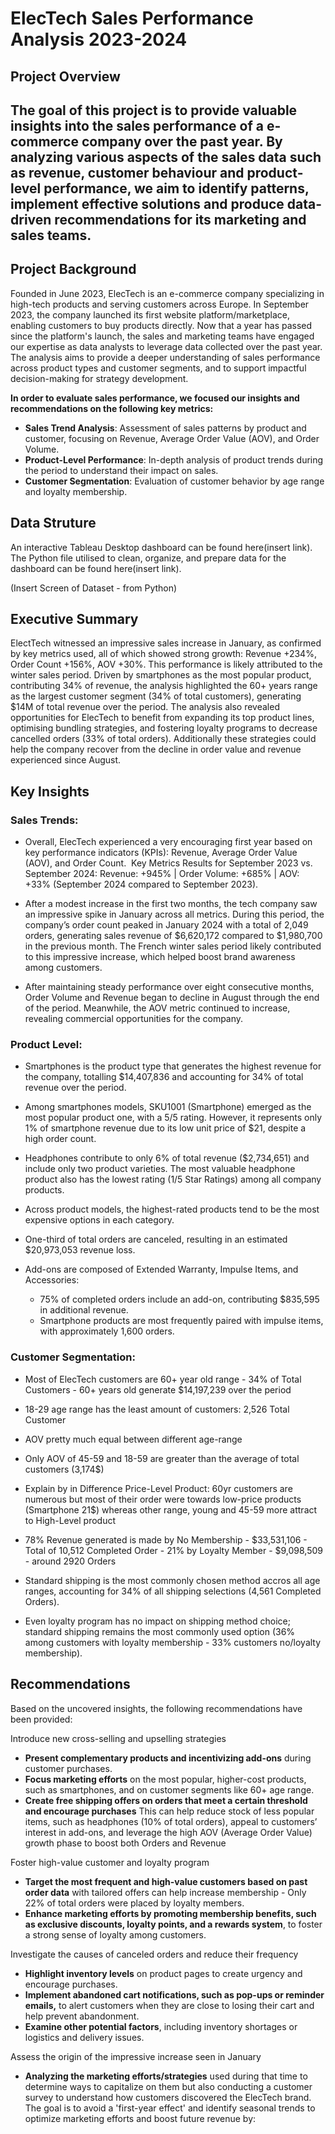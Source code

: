 # ElecTech Sales Performance Analysis 2023-2024

## Project Overview

## **The goal of this project is to provide valuable insights into the sales performance of a e-commerce company over the past year. By analyzing various aspects of the sales data such as revenue, customer behaviour and product-level performance, we aim to identify patterns, implement effective solutions and produce data-driven recommendations for its marketing and sales teams.**

## Project Background

Founded in June 2023, ElecTech is an e-commerce company specializing in high-tech products and serving customers across Europe. In September 2023, the company launched its first website platform/marketplace, enabling customers to buy products directly.
Now that a year has passed since the platform's launch, the sales and marketing teams have engaged our expertise as data analysts to leverage data collected over the past year. The analysis aims to provide a deeper understanding of sales performance across product types and customer segments, and to support impactful decision-making for strategy development.

**In order to evaluate sales performance, we focused our insights and recommendations on the following key metrics:**

* **Sales Trend Analysis**: Assessment of sales patterns by product and customer, focusing on Revenue, Average Order Value (AOV), and Order Volume.
* **Product-Level Performance**: In-depth analysis of product trends during the period to understand their impact on sales.
* **Customer Segmentation**: Evaluation of customer behavior by age range and loyalty membership.

## Data Struture

An interactive Tableau Desktop dashboard can be found here(insert link).
The Python file utilised to clean, organize, and prepare data for the dashboard can be found here(insert link).

(Insert Screen of Dataset - from Python)

## Executive Summary
ElectTech witnessed an impressive sales increase in January, as confirmed by key metrics used, all of which showed strong growth: Revenue +234%, Order Count +156%, AOV +30%. This performance is likely attributed to the winter sales period.
Driven by smartphones as the most popular product, contributing 34% of revenue, the analysis highlighted the 60+ years range as the largest customer segment (34% of total customers), generating $14M of total revenue over the period.
The analysis also revealed opportunities for ElecTech to benefit from expanding its top product lines, optimising bundling strategies, and fostering loyalty programs to decrease cancelled orders (33% of total orders). Additionally these strategies could help the company recover from the decline in order value and revenue experienced since August.

## Key Insights

### Sales Trends:

- Overall, ElecTech experienced a very encouraging first year based on key performance indicators (KPIs): Revenue, Average Order Value (AOV), and Order Count.  Key Metrics Results for September 2023 vs. September 2024: Revenue: +945% | Order Volume: +685% | AOV: +33% (September 2024 compared to September 2023).

- After a modest increase in the first two months, the tech company saw an impressive spike in January across all metrics. During this period, the company’s order count peaked in January 2024 with a total of 2,049 orders, generating sales revenue of $6,620,172 compared to $1,980,700 in the previous month. The French winter sales period likely contributed to this impressive increase, which helped boost brand awareness among customers.

- After maintaining steady performance over eight consecutive months, Order Volume and Revenue began to decline in August through the end of the period. Meanwhile, the AOV metric continued to increase, revealing commercial opportunities for the company.

### Product Level:

- Smartphones is the product type that generates the highest revenue for the company, totalling $14,407,836 and accounting for 34% of total revenue over the period.

- Among smartphones models, SKU1001 (Smartphone) emerged as the most popular product one, with a 5/5 rating. However, it represents only 1% of smartphone revenue due to its low unit price of $21, despite a high order count.

- Headphones contribute to only 6% of total revenue ($2,734,651) and include only two product varieties. The most valuable headphone product also has the lowest rating (1/5 Star Ratings) among all company products.

- Across product models, the highest-rated products tend to be the most expensive options in each category.

- One-third of total orders are canceled, resulting in an estimated $20,973,053 revenue loss.

- Add-ons are composed of Extended Warranty, Impulse Items, and Accessories:
    * 75% of completed orders include an add-on, contributing $835,595 in additional revenue.
    * Smartphone products are most frequently paired with impulse items, with approximately 1,600 orders.
 
### Customer Segmentation:

* Most of ElecTech customers are 60+ year old range - 34% of Total Customers  - 60+ years old generate $14,197,239 over the period

* 18-29 age range has the least amount of customers: 2,526 Total Customer

* AOV pretty much equal between different age-range

* Only AOV of 45-59 and 18-59 are greater than the average of total customers (3,174$)

* Explain by in Difference Price-Level Product: 60yr customers are numerous but most of their order were towards low-price products (Smartphone 21$) whereas other range, young and 45-59 more attract to High-Level product

* 78% Revenue generated is made by No Membership - $33,531,106 - Total of 10,512 Completed Order - 21% by Loyalty Member - $9,098,509 - around 2920 Orders

* Standard shipping is the most commonly chosen method accros all age ranges, accounting for 34% of all shipping selections (4,561 Completed Orders).

* Even loyalty program has no impact on shipping method choice; standard shipping remains the most commonly used option (36% among customers with loyalty membership - 33% customers no/loyalty membership).
  

## Recommendations

Based on the uncovered insights, the following recommendations have been provided:



Introduce new cross-selling and upselling strategies 
* **Present complementary products and incentivizing add-ons** during customer purchases. 
* **Focus marketing efforts** on the most popular, higher-cost products, such as smartphones, and on customer segments like 60+ age range.
* **Create free shipping offers on orders that meet a certain threshold and encourage purchases**
This can help reduce stock of less popular items, such as headphones (10% of total orders), appeal to customers’ interest in add-ons, and leverage the high AOV (Average Order Value) growth phase to boost both Orders and Revenue



Foster high-value customer and loyalty program
* **Target the most frequent and high-value customers based on past order data** with tailored offers can help increase membership - Only 22% of total orders were placed by loyalty members.  
* **Enhance marketing efforts by promoting membership benefits, such as exclusive discounts, loyalty points, and a rewards system**, to foster a strong sense of loyalty among customers.



Investigate the causes of canceled orders and reduce their frequency
* **Highlight inventory levels** on product pages to create urgency and encourage purchases.
* **Implement abandoned cart notifications, such as pop-ups or reminder emails,** to alert customers when they are close to losing their cart and help prevent abandonment.
* **Examine other potential factors**, including inventory shortages or logistics and delivery issues.



Assess the origin of the impressive increase seen in January
* **Analyzing the marketing efforts/strategies** used during that time to determine ways to capitalize on them but also
conducting a customer survey to understand how customers discovered the ElecTech brand.
The goal is to avoid a 'first-year effect' and identify seasonal trends to optimize marketing efforts and boost future revenue by:


